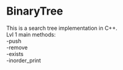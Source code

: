 # BinaryTree

This is a search tree implementation in C++.  
Lvl 1 main methods:  
-push  
-remove  
-exists  
-inorder_print

